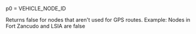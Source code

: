 p0 = VEHICLE_NODE_ID

Returns false for nodes that aren't used for GPS routes.
Example:
Nodes in Fort Zancudo and LSIA are false